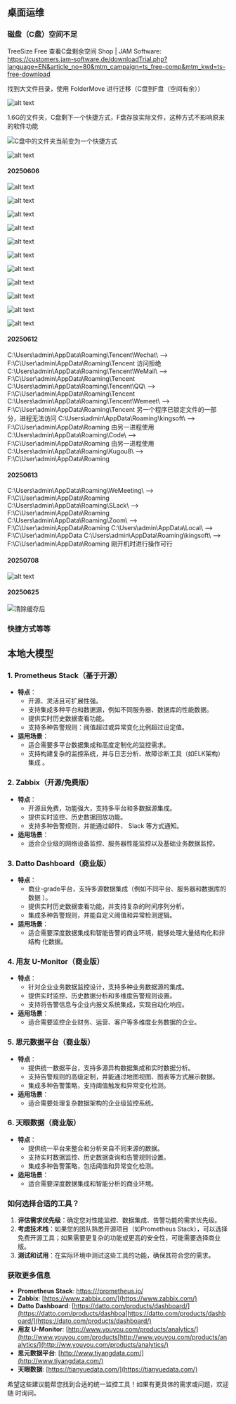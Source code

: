 ## 桌面运维

### 磁盘（C盘）空间不足

TreeSize Free 查看C盘剩余空间
Shop | JAM Software: https://customers.jam-software.de/downloadTrial.php?language=EN&article_no=80&mtm_campaign=ts_free-comp&mtm_kwd=ts-free-download

找到大文件目录，使用 FolderMove 进行迁移（C盘到F盘（空间有余））

![alt text](image.png)

1.6G的文件夹，C盘剩下一个快捷方式，F盘存放实际文件，这种方式不影响原来的软件功能

![C盘中的文件夹当前变为一个快捷方式](image-1.png)

![alt text](image-2.png)

#### 20250606

![alt text](image-6.png)

![alt text](image-3.png)

![alt text](image-4.png)

![alt text](image-5.png)

![alt text](image-7.png)

![alt text](image-8.png)

![alt text](image-9.png)

![alt text](image-10.png)

![alt text](image-11.png)

![alt text](image-12.png)

![alt text](image-13.png)

#### 20250612

C:\Users\admin\AppData\Roaming\Tencent\Wechat\ --> F:\C\User\admin\AppData\Roaming\Tencent 访问拒绝
C:\Users\admin\AppData\Roaming\Tencent\WeMail\ --> F:\C\User\admin\AppData\Roaming\Tencent
C:\Users\admin\AppData\Roaming\Tencent\QQ\ --> F:\C\User\admin\AppData\Roaming\Tencent
C:\Users\admin\AppData\Roaming\Tencent\Wemeet\ --> F:\C\User\admin\AppData\Roaming\Tencent 另一个程序已锁定文件的一部分，进程无法访问
C:\Users\admin\AppData\Roaming\kingsoft\ --> F:\C\User\admin\AppData\Roaming 由另一进程使用
C:\Users\admin\AppData\Roaming\Code\ --> F:\C\User\admin\AppData\Roaming 由另一进程使用
C:\Users\admin\AppData\Roaming\Kugou8\ --> F:\C\User\admin\AppData\Roaming

#### 20250613

C:\Users\admin\AppData\Roaming\WeMeeting\ --> F:\C\User\admin\AppData\Roaming
C:\Users\admin\AppData\Roaming\SLack\ --> F:\C\User\admin\AppData\Roaming
C:\Users\admin\AppData\Roaming\Zoom\ --> F:\C\User\admin\AppData\Roaming
C:\Users\admin\AppData\Local\ --> F:\C\User\admin\AppData
C:\Users\admin\AppData\Roaming\kingsoft\ --> F:\C\User\admin\AppData\Roaming 刚开机时进行操作可行

#### 20250708

![alt text](image-15.png)

#### 20250625

![清除缓存后](image-14.png)

### 快捷方式等等

## 本地大模型

### 1. **Prometheus Stack（基于开源）**
   - **特点**：
     - 开源、灵活且可扩展性强。
     - 支持集成多种平台和数据源，例如不同服务器、数据库的性能数据。
     - 提供实时历史数据查看功能。
     - 支持多种告警规则：阈值超过或异常变化比例超过设定值。
   - **适用场景**：
     - 适合需要多平台数据集成和高度定制化的监控需求。
     - 支持构建复杂的监控系统，并与日志分析、故障诊断工具（如ELK架构）集成
。

### 2. **Zabbix（开源/免费版）**
   - **特点**：
     - 开源且免费，功能强大，支持多平台和多数据源集成。
     - 提供实时监控、历史数据回放功能。
     - 支持多种告警规则，并能通过邮件、 Slack 等方式通知。
   - **适用场景**：
     - 适合企业级的网络设备监控、服务器性能监控以及基础业务数据监控。

### 3. **Datto Dashboard（商业版）**
   - **特点**：
     - 商业-grade平台，支持多源数据集成（例如不同平台、服务器和数据库的数据
）。
     - 提供实时历史数据查看功能，并支持复杂的时间序列分析。
     - 集成多种告警规则，并能自定义阈值和异常检测逻辑。
   - **适用场景**：
     - 适合需要深度数据集成和智能告警的商业环境，能够处理大量结构化和非结构
化数据。

### 4. **用友 U-Monitor（商业版）**
   - **特点**：
     - 针对企业业务数据监控设计，支持多种业务数据源的集成。
     - 提供实时监控、历史数据分析和多维度告警规则设置。
     - 支持将告警信息与企业内报文系统集成，实现自动化响应。
   - **适用场景**：
     - 适合需要监控企业财务、运营、客户等多维度业务数据的企业。

### 5. **思元数据平台（商业版）**
   - **特点**：
     - 提供统一数据平台，支持多源异构数据集成和实时数据分析。
     - 支持告警规则的高级定制，并能通过地图视图、图表等方式展示数据。
     - 集成多种告警策略，支持阈值触发和异常变化检测。
   - **适用场景**：
     - 适合需要处理复杂数据架构的企业级监控系统。

### 6. **天眼数据（商业版）**
   - **特点**：
     - 提供统一平台来整合和分析来自不同来源的数据。
     - 支持实时数据监控、历史数据查询和告警规则设置。
     - 集成多种告警策略，包括阈值和异常变化检测。
   - **适用场景**：
     - 适合需要深度数据集成和智能分析的商业环境。

### 如何选择合适的工具？
1. **评估需求优先级**：确定您对性能监控、数据集成、告警功能的需求优先级。
2. **考虑技术栈**：如果您的团队熟悉开源项目（如Prometheus Stack），可以选择
免费开源工具；如果需要更复杂的功能或更高的安全性，可能需要选择商业版。
3. **测试和试用**：在实际环境中测试这些工具的功能，确保其符合您的需求。

### 获取更多信息
- **Prometheus Stack**: [https:///prometheus.io/](https://prometheus.io/)
- **Zabbix**: [https://www.zabbix.com/](https://www.zabbix.com/)
- **Datto Dashboard**:
[https://datto.com/products/dashboard/](https://datto.com/products/dashboa[https://datto.com/products/dashboard/](https://dato.com/products/dashboard/)
- **用友 U-Monitor**:
[http://www.youyou.com/products/analytics/](http://www.youyou.com/products[http://www.youyou.com/products/analytics/](http://ww.youyou.com/products/analytics/)
- **思元数据平台**:
[http://www.tiyangdata.com/](http://www.tiyangdata.com/)
- **天眼数据**: [https://tianyuedata.com/](https://tianyuedata.com/)

希望这些建议能帮您找到合适的统一监控工具！如果有更具体的需求或问题，欢迎随
时询问。